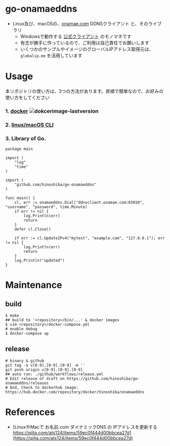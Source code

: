 go-onamaeddns
===

* Linux及び、macOSの、[onamae.com](https://help.onamae.com/answer/7920) DDNSクライアント と、そのライブラリ
	* Windowsで動作する [公式クライアント](https://help.onamae.com/answer/7920) のモノマネです
	* 有志が勝手に作っているので、ご利用は自己責任でお願いします
	* いくつかのサンプルやイメージのグローバルIPアドレス取得元は、`globalip.me` を活用しています

# Usage

本リポジトリの使い方は、3つの方法があります。昇順で簡単なので、お好みの使い方をしてください  

### 1. [docker](./usage-docker.md) ![dokcerimage-lastversion](https://img.shields.io/docker/v/hinoshiba/onamaeddns.svg)
### 2. [linux/macOS CLI](./usage-cli.md)
### 3. Library of Go.

```
package main

import (
	"log"
	"time"
)

import (
	"github.com/hinoshiba/go-onamaeddns"
)

func main() {
	cl, err := onamaeddns.Dial("ddnsclient.onamae.com:65010", "username", "password", time.Minute)
	if err != nil {
		log.Println(err)
		return
	}
	defer cl.Close()

	if err := cl.UpdateIPv4("mytest", "example.com", "127.0.0.1"); err != nil {
		log.Println(err)
		return
	}
	log.Println("updated")
}
```

# Maintenance

## build

```
$ make
## build to '<repository>/bin/...' & docker images
$ vim <repository>/docker-compose.yml
# enable debug
$ docker-compose up
```

## release
```
# binary & github
git tag -a v[0-9].[0-9].[0-9] -m ''
git push origin v[0-9].[0-9].[0-9]
## auto run: ./github/workflows/release.yml
# Edit release of draft on https://github.com/hinoshiba/go-onamaeddns/releases
# And, Check to dockerhub image: https://hub.docker.com/repository/docker/hinoshiba/onamaeddns
```


# References

* [LinuxやMacで お名前.com ダイナミックDNS の IPアドレスを更新する https://qiita.com/ats124/items/59ec0f444d00bbcea27d](https://qiita.com/ats124/items/59ec0f444d00bbcea27d)
